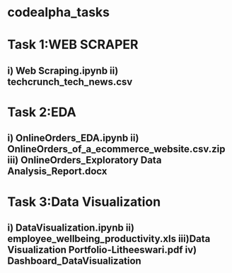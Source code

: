 # **codealpha_tasks**

# **Task 1:WEB SCRAPER**
## i) Web Scraping.ipynb ii) techcrunch_tech_news.csv

# **Task 2:EDA**
## i) OnlineOrders_EDA.ipynb ii) OnlineOrders_of_a_ecommerce_website.csv.zip iii) OnlineOrders_Exploratory Data Analysis_Report.docx

# **Task 3:Data Visualization**
## i) DataVisualization.ipynb ii) employee_wellbeing_productivity.xls iii)Data Visualization Portfolio-Litheeswari.pdf iv)  Dashboard_DataVisualization
